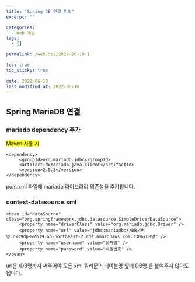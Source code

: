 ```yaml
---
title: "Spring DB 연결 방법"
excerpt: ""

categories:
  - Web 개발
tags:
  - []

permalink: /web-dev/2022-06-10-1

toc: true
toc_sticky: true
 
date: 2022-06-10
last_modified_at: 2022-06-10
---
```


## Spring MariaDB 연결

### mariadb dependency 추가
<mark>Maven 사용 시</mark>
```
<dependency>
     <groupId>org.mariadb.jdbc</groupId>
     <artifactId>mariadb-java-client</artifactId>
     <version>2.0.3</version>
</dependency>
```
pom.xml 파일에 mariadb 라이브러리 의존성을 추가합니다.

### context-datasource.xml
```
<bean id="dataSource" class="org.springframework.jdbc.datasource.SimpleDriverDataSource">
     <property name="driverClass" value="org.mariadb.jdbc.Driver" />
     <property name="url" value="jdbc:mariadb://DB서버명.ck39dp9w2h39.ap-northeast-2.rds.amazonaws.com:3306/DB명" />
     <property name="username" value="유저명" />
     <property name="password" value="비밀번호" />
</bean>
```
url은 /DB명까지 써주어야 모든 xml 쿼리문의 테이블명 앞에 DB명.을 붙여주지 않아도 됩니다.
